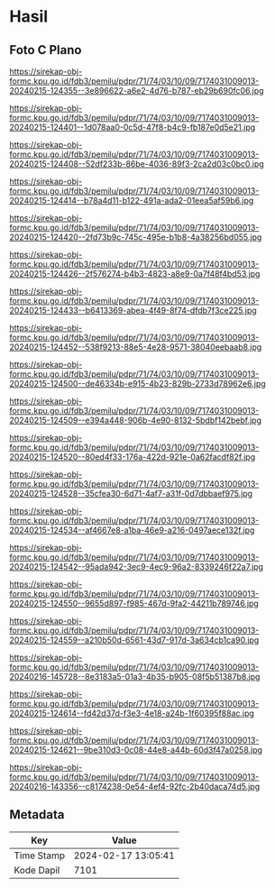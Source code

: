 # Hasil

## Foto C Plano

https://sirekap-obj-formc.kpu.go.id/fdb3/pemilu/pdpr/71/74/03/10/09/7174031009013-20240215-124355--3e896622-a6e2-4d76-b787-eb29b690fc06.jpg

https://sirekap-obj-formc.kpu.go.id/fdb3/pemilu/pdpr/71/74/03/10/09/7174031009013-20240215-124401--1d078aa0-0c5d-47f8-b4c9-fb187e0d5e21.jpg

https://sirekap-obj-formc.kpu.go.id/fdb3/pemilu/pdpr/71/74/03/10/09/7174031009013-20240215-124408--52df233b-86be-4036-89f3-2ca2d03c0bc0.jpg

https://sirekap-obj-formc.kpu.go.id/fdb3/pemilu/pdpr/71/74/03/10/09/7174031009013-20240215-124414--b78a4d11-b122-491a-ada2-01eea5af59b6.jpg

https://sirekap-obj-formc.kpu.go.id/fdb3/pemilu/pdpr/71/74/03/10/09/7174031009013-20240215-124420--2fd73b9c-745c-495e-b1b8-4a38256bd055.jpg

https://sirekap-obj-formc.kpu.go.id/fdb3/pemilu/pdpr/71/74/03/10/09/7174031009013-20240215-124426--2f576274-b4b3-4823-a8e9-0a7f48f4bd53.jpg

https://sirekap-obj-formc.kpu.go.id/fdb3/pemilu/pdpr/71/74/03/10/09/7174031009013-20240215-124433--b6413369-abea-4f49-8f74-dfdb7f3ce225.jpg

https://sirekap-obj-formc.kpu.go.id/fdb3/pemilu/pdpr/71/74/03/10/09/7174031009013-20240215-124452--538f9213-88e5-4e28-9571-38040eebaab8.jpg

https://sirekap-obj-formc.kpu.go.id/fdb3/pemilu/pdpr/71/74/03/10/09/7174031009013-20240215-124500--de46334b-e915-4b23-829b-2733d78962e6.jpg

https://sirekap-obj-formc.kpu.go.id/fdb3/pemilu/pdpr/71/74/03/10/09/7174031009013-20240215-124509--e394a448-906b-4e90-8132-5bdbf142bebf.jpg

https://sirekap-obj-formc.kpu.go.id/fdb3/pemilu/pdpr/71/74/03/10/09/7174031009013-20240215-124520--80ed4f33-176a-422d-921e-0a62facdf82f.jpg

https://sirekap-obj-formc.kpu.go.id/fdb3/pemilu/pdpr/71/74/03/10/09/7174031009013-20240215-124528--35cfea30-6d71-4af7-a31f-0d7dbbaef975.jpg

https://sirekap-obj-formc.kpu.go.id/fdb3/pemilu/pdpr/71/74/03/10/09/7174031009013-20240215-124534--af4667e8-a1ba-46e9-a216-0497aece132f.jpg

https://sirekap-obj-formc.kpu.go.id/fdb3/pemilu/pdpr/71/74/03/10/09/7174031009013-20240215-124542--95ada942-3ec9-4ec9-96a2-8339246f22a7.jpg

https://sirekap-obj-formc.kpu.go.id/fdb3/pemilu/pdpr/71/74/03/10/09/7174031009013-20240215-124550--9655d897-f985-467d-9fa2-44211b789746.jpg

https://sirekap-obj-formc.kpu.go.id/fdb3/pemilu/pdpr/71/74/03/10/09/7174031009013-20240215-124559--a210b50d-6561-43d7-917d-3a634cb1ca90.jpg

https://sirekap-obj-formc.kpu.go.id/fdb3/pemilu/pdpr/71/74/03/10/09/7174031009013-20240216-145728--8e3183a5-01a3-4b35-b905-08f5b51387b8.jpg

https://sirekap-obj-formc.kpu.go.id/fdb3/pemilu/pdpr/71/74/03/10/09/7174031009013-20240215-124614--fd42d37d-f3e3-4e18-a24b-1f60395f88ac.jpg

https://sirekap-obj-formc.kpu.go.id/fdb3/pemilu/pdpr/71/74/03/10/09/7174031009013-20240215-124621--9be310d3-0c08-44e8-a44b-60d3f47a0258.jpg

https://sirekap-obj-formc.kpu.go.id/fdb3/pemilu/pdpr/71/74/03/10/09/7174031009013-20240216-143356--c8174238-0e54-4ef4-92fc-2b40daca74d5.jpg


## Metadata

| Key        | Value               |
| ---------- | ------------------- |
| Time Stamp | 2024-02-17 13:05:41 |
| Kode Dapil | 7101                |



